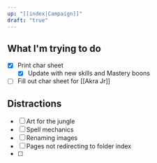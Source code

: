 ```yaml
---
up: "[[index|Campaign]]"
draft: "true"
---
```

## What I'm trying to do

- [x] Print char sheet
	- [x] Update with new skills and Mastery boons
- [ ] Fill out char sheet for [[Akra Jr]] 

## Distractions

- [ ] Art for the jungle
- [ ] Spell mechanics
- [ ] Renaming images
- [ ] Pages not redirecting to folder index
- [ ] 